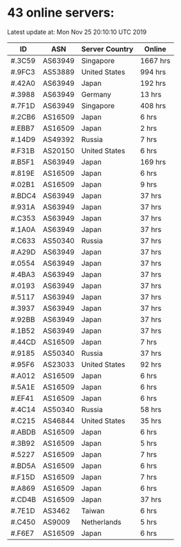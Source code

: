 # 43 online servers:

Latest update at: Mon Nov 25 20:10:10 UTC 2019

| ID | ASN | Server Country | Online |
| -- | --- | -------------- | ------ |
| #.3C59 | AS63949 | Singapore | 1667 hrs |
| #.9FC3 | AS53889 | United States | 994 hrs |
| #.42A0 | AS63949 | Japan | 192 hrs |
| #.3988 | AS63949 | Germany | 13 hrs |
| #.7F1D | AS63949 | Singapore | 408 hrs |
| #.2CB6 | AS16509 | Japan | 6 hrs |
| #.EBB7 | AS16509 | Japan | 2 hrs |
| #.14D9 | AS49392 | Russia | 7 hrs |
| #.F31B | AS20150 | United States | 6 hrs |
| #.B5F1 | AS63949 | Japan | 169 hrs |
| #.819E | AS16509 | Japan | 6 hrs |
| #.02B1 | AS16509 | Japan | 9 hrs |
| #.BDC4 | AS63949 | Japan | 37 hrs |
| #.931A | AS63949 | Japan | 37 hrs |
| #.C353 | AS63949 | Japan | 37 hrs |
| #.1A0A | AS63949 | Japan | 37 hrs |
| #.C633 | AS50340 | Russia | 37 hrs |
| #.A29D | AS63949 | Japan | 37 hrs |
| #.0554 | AS63949 | Japan | 37 hrs |
| #.4BA3 | AS63949 | Japan | 37 hrs |
| #.0193 | AS63949 | Japan | 37 hrs |
| #.5117 | AS63949 | Japan | 37 hrs |
| #.3937 | AS63949 | Japan | 37 hrs |
| #.92BB | AS63949 | Japan | 37 hrs |
| #.1B52 | AS63949 | Japan | 37 hrs |
| #.44CD | AS16509 | Japan | 7 hrs |
| #.9185 | AS50340 | Russia | 37 hrs |
| #.95F6 | AS23033 | United States | 92 hrs |
| #.A012 | AS16509 | Japan | 6 hrs |
| #.5A1E | AS16509 | Japan | 6 hrs |
| #.EF41 | AS16509 | Japan | 6 hrs |
| #.4C14 | AS50340 | Russia | 58 hrs |
| #.C215 | AS46844 | United States | 35 hrs |
| #.ABDB | AS16509 | Japan | 6 hrs |
| #.3B92 | AS16509 | Japan | 5 hrs |
| #.5227 | AS16509 | Japan | 7 hrs |
| #.BD5A | AS16509 | Japan | 6 hrs |
| #.F15D | AS16509 | Japan | 7 hrs |
| #.A869 | AS16509 | Japan | 6 hrs |
| #.CD4B | AS16509 | Japan | 37 hrs |
| #.7E1D | AS3462 | Taiwan | 6 hrs |
| #.C450 | AS9009 | Netherlands | 5 hrs |
| #.F6E7 | AS16509 | Japan | 6 hrs |

